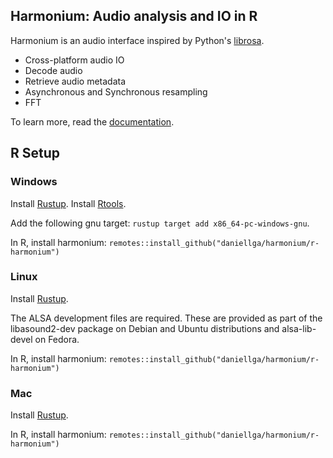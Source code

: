 ## Harmonium: Audio analysis and IO in R

Harmonium is an audio interface inspired by Python's [librosa](https://github.com/librosa/librosa).

- Cross-platform audio IO
- Decode audio
- Retrieve audio metadata
- Asynchronous and Synchronous resampling
- FFT

To learn more, read the [documentation](https://daniellga.github.io/harmonium/).

## R Setup

### Windows

Install [Rustup](https://www.rust-lang.org/tools/install).
Install [Rtools](https://cran.r-project.org/bin/windows/Rtools/).

Add the following gnu target: `rustup target add x86_64-pc-windows-gnu`.

In R, install harmonium:
`remotes::install_github("daniellga/harmonium/r-harmonium")`

### Linux

Install [Rustup](https://www.rust-lang.org/tools/install).

The ALSA development files are required. These are provided as part of the libasound2-dev package on Debian and Ubuntu distributions and alsa-lib-devel on Fedora.

In R, install harmonium:
`remotes::install_github("daniellga/harmonium/r-harmonium")`

### Mac

Install [Rustup](https://www.rust-lang.org/tools/install).

In R, install harmonium:
`remotes::install_github("daniellga/harmonium/r-harmonium")`
